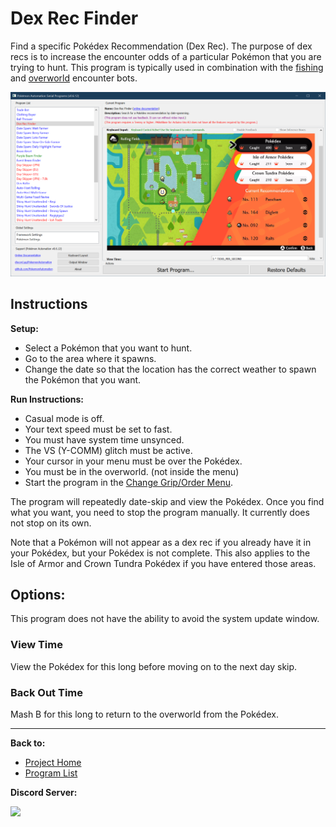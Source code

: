 # Dex Rec Finder

Find a specific Pokédex Recommendation (Dex Rec). The purpose of dex recs is to increase the encounter odds of a particular Pokémon that you are trying to hunt. This program is typically used in combination with the [fishing](ShinyHuntAutonomous-Fishing.md) and [overworld](ShinyHuntAutonomous-Overworld.md) encounter bots.

<img src="images/DexRecFinder.png" width="800">

## Instructions

**Setup:**
- Select a Pokémon that you want to hunt.
- Go to the area where it spawns.
- Change the date so that the location has the correct weather to spawn the Pokémon that you want.

**Run Instructions:**
- Casual mode is off.
- Your text speed must be set to fast.
- You must have system time unsynced.
- The VS (Y-COMM) glitch must be active.
- Your cursor in your menu must be over the Pokédex.
- You must be in the overworld. (not inside the menu)
- Start the program in the [Change Grip/Order Menu](../Appendix/ChangeGripOrderMenu.md).

The program will repeatedly date-skip and view the Pokédex. Once you find what you want, you need to stop the program manually. It currently does not stop on its own.

Note that a Pokémon will not appear as a dex rec if you already have it in your Pokédex, but your Pokédex is not complete. This also applies to the Isle of Armor and Crown Tundra Pokédex if you have entered those areas.

## Options:
This program does not have the ability to avoid the system update window.

### View Time

View the Pokédex for this long before moving on to the next day skip.

### Back Out Time

Mash B for this long to return to the overworld from the Pokédex.

<hr>

**Back to:**
- [Project Home](/README.md)
- [Program List](/Documentation/ProgramList.md)

**Discord Server:** 

[<img src="https://canary.discordapp.com/api/guilds/695809740428673034/widget.png?style=banner2">](https://discord.gg/cQ4gWxN)

